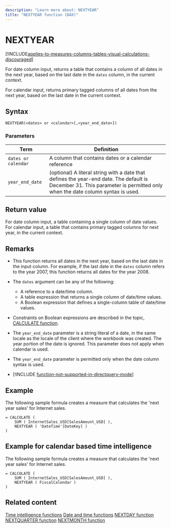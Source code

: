 ```yaml
---
description: "Learn more about: NEXTYEAR"
title: "NEXTYEAR function (DAX)"
---
```

# NEXTYEAR

[!INCLUDE[applies-to-measures-columns-tables-visual-calculations-discouraged](includes/applies-to-measures-columns-tables-visual-calculations-discouraged.md)]

For date column input, returns a table that contains a column of all dates in the next year, based on the last date in the `dates` column, in the current context.

For calendar input, returns primary tagged columns of all dates from the next year, based on the last date in the current context.

## Syntax

```
NEXTYEAR(<dates> or <calendar>[,<year_end_date>])
```

### Parameters

|Term|Definition|
|--------|--------------|
|`dates or calendar`|A column that contains dates or a calendar reference|
|`year_end_date`|(optional) A literal string with a date that defines the year-end date. The default is December 31. This parameter is permitted only when the date column syntax is used. |

## Return value

For date column input, a table containing a single column of date values.  
For calendar input, a table that contains primary tagged columns for next year, in the current context.

## Remarks

- This function returns all dates in the next year, based on the last date in the input column. For example, if the last date in the `dates` column refers to the year 2007, this function returns all dates for the year 2008.

- The `dates` argument can be any of the following:
  - A reference to a date/time column.
  - A table expression that returns a single column of date/time values.
  - A Boolean expression that defines a single-column table of date/time values.

- Constraints on Boolean expressions are described in the topic, [CALCULATE function](calculate-function-dax.md).

- The `year_end_date` parameter is a string literal of a date, in the same locale as the locale of the client where the workbook was created. The year portion of the date is ignored. This parameter does not apply when calendar is used.

- The `year_end_date` parameter is permitted only when the date column syntax is used.

- [!INCLUDE [function-not-supported-in-directquery-mode](includes/function-not-supported-in-directquery-mode.md)]

## Example

The following sample formula creates a measure that calculates the 'next year sales' for Internet sales.

```dax
= CALCULATE (
    SUM ( InternetSales_USD[SalesAmount_USD] ),
    NEXTYEAR ( 'DateTime'[DateKey] )
)
```

## Example for calendar based time intelligence

The following sample formula creates a measure that calculates the 'next year sales' for Internet sales.

```dax
= CALCULATE (
    SUM ( InternetSales_USD[SalesAmount_USD] ),
    NEXTYEAR ( FiscalCalendar )
)
```

## Related content

[Time intelligence functions](time-intelligence-functions-dax.md)
[Date and time functions](date-and-time-functions-dax.md)
[NEXTDAY function](nextday-function-dax.md)
[NEXTQUARTER function](nextquarter-function-dax.md)
[NEXTMONTH function](nextmonth-function-dax.md)
